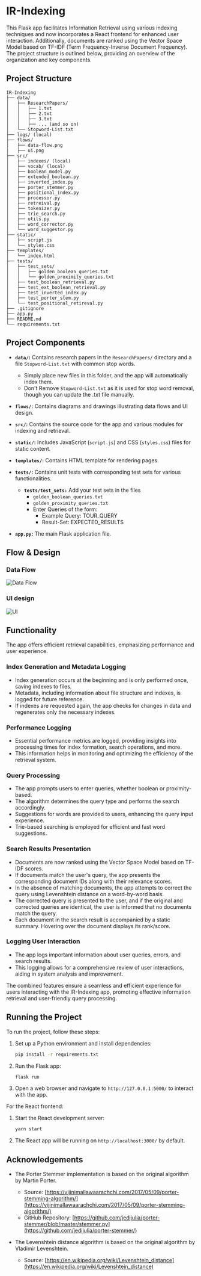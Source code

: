 # IR-Indexing

This Flask app facilitates Information Retrieval using various indexing techniques and now incorporates a React frontend for enhanced user interaction. Additionally, documents are ranked using the Vector Space Model based on TF-IDF (Term Frequency-Inverse Document Frequency). The project structure is outlined below, providing an overview of the organization and key components.

## Project Structure

```plaintext
IR-Indexing
├── data/
│   ├── ResearchPapers/
│   │   ├── 1.txt
│   │   ├── 2.txt
│   │   ├── 3.txt
│   │   ├── ... (and so on)
│   └── Stopword-List.txt
├── logs/ (local)
├── flows/
│   ├── data-flow.png
|   ├── ui.png
├── src/
│   ├── indexes/ (local)
│   ├── vocab/ (local)
│   ├── boolean_model.py
│   ├── extended_boolean.py
│   ├── inverted_index.py
│   ├── porter_stemmer.py
│   ├── positional_index.py
│   ├── processor.py
│   ├── retreival.py
│   ├── tokenizer.py
│   ├── trie_search.py
│   ├── utils.py
│   ├── word_corrector.py
│   └── word_suggestor.py
├── static/
│   ├── script.js
│   └── styles.css
├── templates/
│   └── index.html
├── tests/
│   ├── test_sets/
│   │   ├── golden_boolean_queries.txt
│   │   └── golden_proximity_queries.txt
│   ├── test_boolean_retrieval.py
│   ├── test_ext_boolean_retrieval.py
│   ├── test_inverted_index.py
│   ├── test_porter_stem.py
│   └── test_positional_retireval.py
├── .gitignore
├── app.py
├── README.md
└── requirements.txt
```

## Project Components

- **`data/`:** Contains research papers in the `ResearchPapers/` directory and a file `Stopword-List.txt` with common stop words.
  - Simply place new files in this folder, and the app will automatically index them.
  - Don't Remove `Stopword-List.txt` as it is used for stop word removal, though you can update the .txt file manually.

- **`flows/`:** Contains diagrams and drawings illustrating data flows and UI design.

- **`src/`:** Contains the source code for the app and various modules for indexing and retrieval.

- **`static/`:** Includes JavaScript (`script.js`) and CSS (`styles.css`) files for static content.

- **`templates/`:** Contains HTML template for rendering pages.
  
- **`tests/`:** Contains unit tests with corresponding test sets for various functionalities.
  
  - **`tests/test_sets:`** Add your test sets in the files
    - `golden_boolean_queries.txt`
    - `golden_proximity_queries.txt`
    - Enter Queries of the form:
      - Example Query: TOUR_QUERY 
      - Result-Set: EXPECTED_RESULTS

- **`app.py`:** The main Flask application file.

## Flow & Design
### Data Flow 
![Data Flow](flows/data-flow.png)

### UI design
![UI](flows/ui.png)


## Functionality

The app offers efficient retrieval capabilities, emphasizing performance and user experience.

### Index Generation and Metadata Logging

- Index generation occurs at the beginning and is only performed once, saving indexes to files.
- Metadata, including information about file structure and indexes, is logged for future reference.
- If indexes are requested again, the app checks  for changes in data and regenerates only the necessary indexes.

### Performance Logging

- Essential performance metrics are logged, providing insights into processing times for index formation, search operations, and more.
- This information helps in monitoring and optimizing the efficiency of the retrieval system.

### Query Processing

- The app prompts users to enter queries, whether boolean or proximity-based.
- The algorithm determines the query type and performs the search accordingly.
- Suggestions for words are provided to users, enhancing the query input experience.
- Trie-based searching is employed for efficient and fast word suggestions.

### Search Results Presentation

- Documents are now ranked using the Vector Space Model based on TF-IDF scores.
- If documents match the user's query, the app presents the corresponding document IDs along with their relevance scores.
- In the absence of matching documents, the app attempts to correct the query using Levenshtein distance on a word-by-word basis.
- The corrected query is presented to the user, and if the original and corrected queries are identical, the user is informed that no documents match the query.
- Each document in the search result is accompanied by a static summary. Hovering over the document displays its rank/score.

### Logging User Interaction

- The app logs important information about user queries, errors, and search results.
- This logging allows for a comprehensive review of user interactions, aiding in system analysis and improvement.

The combined features ensure a seamless and efficient experience for users interacting with the IR-Indexing app, promoting effective information retrieval and user-friendly query processing.

## Running the Project

To run the project, follow these steps:

1. Set up a Python environment and install dependencies:

    ```bash
    pip install -r requirements.txt
    ```

2. Run the Flask app:

    ```bash
    flask run
    ```

3. Open a web browser and navigate to `http://127.0.0.1:5000/` to interact with the app.

For the React frontend:

1. Start the React development server:

    ```bash
    yarn start
    ```

2. The React app will be running on `http://localhost:3000/` by default.



## Acknowledgements 
- The Porter Stemmer implementation is based on the original algorithm by Martin Porter.
  -  Source: [https://vijinimallawaarachchi.com/2017/05/09/porter-stemming-algorithm/](https://vijinimallawaarachchi.com/2017/05/09/porter-stemming-algorithm/)
  -   GitHub Repository: [https://github.com/jedijulia/porter-stemmer/blob/master/stemmer.py](https://github.com/jedijulia/porter-stemmer/)

- The Levenshtein distance algorithm is based on the original algorithm by Vladimir Levenshtein.
  - Source: [https://en.wikipedia.org/wiki/Levenshtein_distance](https://en.wikipedia.org/wiki/Levenshtein_distance)